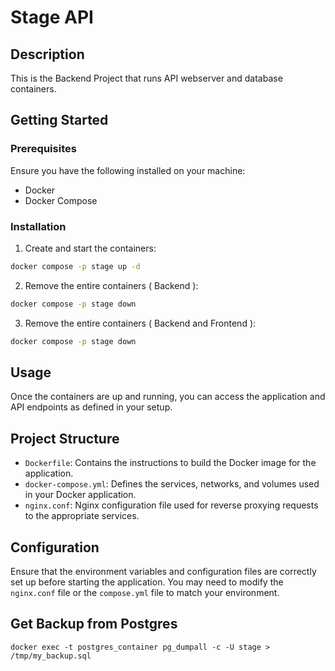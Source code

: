 # Stage API

## Description

This is the Backend Project that runs API webserver and database containers.

## Getting Started

### Prerequisites

Ensure you have the following installed on your machine:

- Docker
- Docker Compose

### Installation

1. Create and start the containers:

```sh
docker compose -p stage up -d
```

2. Remove the entire containers ( Backend ):

```sh
docker compose -p stage down
```

3. Remove the entire containers ( Backend and Frontend ):

```sh
docker compose -p stage down
```

## Usage

Once the containers are up and running, you can access the application and API endpoints as defined in your setup.

## Project Structure

- `Dockerfile`: Contains the instructions to build the Docker image for the application.
- `docker-compose.yml`: Defines the services, networks, and volumes used in your Docker application.
- `nginx.conf`: Nginx configuration file used for reverse proxying requests to the appropriate services.

## Configuration

Ensure that the environment variables and configuration files are correctly set up before starting the application. You may need to modify the `nginx.conf` file or the `compose.yml` file to match your environment.


## Get Backup from Postgres
```
docker exec -t postgres_container pg_dumpall -c -U stage > /tmp/my_backup.sql
```